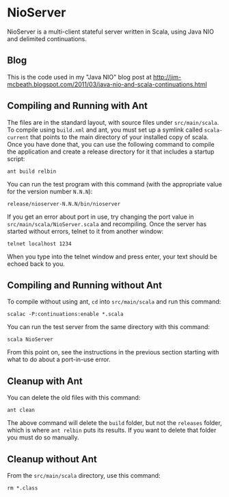 # NioServer

NioServer is a multi-client stateful server written in Scala, using
Java NIO and delimited continuations.

## Blog

This is the code used in my "Java NIO" blog post at
http://jim-mcbeath.blogspot.com/2011/03/java-nio-and-scala-continuations.html

## Compiling and Running with Ant

The files are in the standard layout, with source files under <code>src/main/scala</code>.
To compile using <code>build.xml</code> and ant, you must set up a
symlink called <code>scala-current</code> that points to the main directory
of your installed copy of scala.  Once you have done that, you can use the
following command to compile the application and create a release directory
for it that includes a startup script:

    ant build relbin

You can run the test program with this command (with the appropriate
value for the version number <code>N.N.N</code>):

    release/nioserver-N.N.N/bin/nioserver

If you get an error about port in use, try changing the port value in
<code>src/main/scala/NioServer.scala</code> and recompiling.
Once the server has started without errors, telnet to it from another window:

    telnet localhost 1234

When you type into the telnet window and press enter, your text should be
echoed back to you.

## Compiling and Running without Ant

To compile without using ant, <code>cd</code> into <code>src/main/scala</code>
and run this command:

    scalac -P:continuations:enable *.scala

You can run the test server from the same directory with this command:

    scala NioServer

From this point on, see the instructions in the previous section starting
with what to do about a port-in-use error.

## Cleanup with Ant

You can delete the old files with this command:

    ant clean

The above command will delete the <code>build</code> folder, but not
the <code>releases</code> folder, which is where <code>ant relbin</code>
puts its results.  If you want to delete that folder you must do so manually.

## Cleanup without Ant

From the <code>src/main/scala</code> directory, use this command:

    rm *.class

